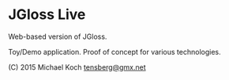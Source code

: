 JGloss Live
===========

Web-based version of JGloss.

Toy/Demo application. Proof of concept for various technologies.

(C) 2015 Michael Koch <tensberg@gmx.net>


